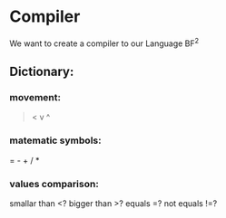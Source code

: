 # Compiler

We want to create a compiler to our Language BF<sup>2</sup>

## Dictionary:
### movement: 
> < v ^

### matematic symbols:
= - + / * 

### values comparison:
smallar than   <? 
bigger than   >?
equals    =? 
not equals    !=?



